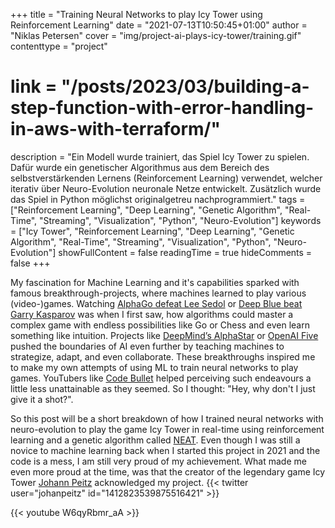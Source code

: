 +++
title = "Training Neural Networks to play Icy Tower using Reinforcement Learning"
date = "2021-07-13T10:50:45+01:00"
author = "Niklas Petersen"
cover = "img/project-ai-plays-icy-tower/training.gif"
contenttype = "project"
# link = "/posts/2023/03/building-a-step-function-with-error-handling-in-aws-with-terraform/"
description = "Ein Modell wurde trainiert, das Spiel Icy Tower zu spielen. Dafür wurde ein genetischer Algorithmus aus dem Bereich des selbstverstärkenden Lernens (Reinforcement Learning) verwendet, welcher iterativ über Neuro-Evolution neuronale Netze entwickelt. Zusätzlich wurde das Spiel in Python möglichst originalgetreu nachprogrammiert."
tags = ["Reinforcement Learning", "Deep Learning", "Genetic Algorithm", "Real-Time", "Streaming", "Visualization", "Python", "Neuro-Evolution"]
keywords = ["Icy Tower", "Reinforcement Learning", "Deep Learning", "Genetic Algorithm", "Real-Time", "Streaming", "Visualization", "Python", "Neuro-Evolution"]
showFullContent = false
readingTime = true
hideComments = false
+++

My fascination for Machine Learning and it's capabilities sparked with famous breakthrough-projects, where machines learned to play various (video-)games.
Watching [AlphaGo defeat Lee Sedol](https://www.youtube.com/watch?v=WXuK6gekU1Y) or [Deep Blue beat Garry Kasparov](https://www.youtube.com/watch?v=HwF229U2ba8) was when I first saw, how algorithms could master a complex game with endless possibilities like Go or Chess and even learn something like intuition. Projects like [DeepMind’s AlphaStar](https://www.youtube.com/watch?v=cUTMhmVh1qs&t=1371s) or [OpenAI Five](https://www.youtube.com/watch?v=eHipy_j29Xw) pushed the boundaries of AI even further by teaching machines to strategize, adapt, and even collaborate. These breakthroughs inspired me to make my own attempts of using ML to train neural networks to play games. YouTubers like [Code Bullet](https://www.youtube.com/@CodeBullet) helped perceiving such endeavours a little less unattainable as they seemed. So I thought: "Hey, why don't I just give it a shot?".

So this post will be a short breakdown of how I trained neural networks with neuro-evolution to play the game Icy Tower in real-time using reinforcement learning and a genetic algorithm called [NEAT](https://neat-python.readthedocs.io/en/latest/neat_overview.html).
Even though I was still a novice to machine learning back when I started this project in 2021 and the code is a mess, I am still very proud of my achievement.
What made me even more proud at the time, was that the creator of the legendary game Icy Tower [Johann Peitz](https://x.com/johanpeitz) acknowledged my project.
{{< twitter user="johanpeitz" id="1412823539875516421" >}}


{{< youtube W6qyRbmr_aA >}}

